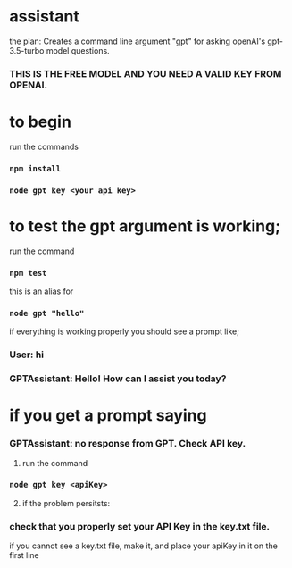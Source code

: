 # assistant

the plan:
Creates a command line argument "gpt" for asking openAI's gpt-3.5-turbo model questions.
### THIS IS THE FREE MODEL AND YOU NEED A VALID KEY FROM OPENAI.

# to begin

run the commands

### `npm install`

### `node gpt key <your api key>`

# to test the gpt argument is working;

run the command

### `npm test`

this is an alias for

### `node gpt "hello"`

if everything is working properly you should see a prompt like;

### User: hi

### GPTAssistant: Hello! How can I assist you today?

# if you get a prompt saying

### GPTAssistant: no response from GPT. Check API key.

1. run the command

### `node gpt key <apiKey>`

2. if the problem persitsts:

### check that you properly set your API Key in the key.txt file.

if you cannot see a key.txt file, make it, and place your apiKey in it on the first line
